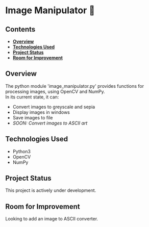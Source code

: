 # Image Manipulator 🌄

## Contents
- **[Overview](#overview)**
- **[Technologies Used](#technologies-used)**
- **[Project Status](#project-status)**
- **[Room for Improvement](#room-for-improvement)**

## Overview
The python module 'image_manipulator.py' provides functions for processing images, using OpenCV and NumPy.  
In its current state, it can:
  - Convert images to greyscale and sepia
  - Display images in windows
  - Save images to file
  - _SOON: Convert images to ASCII art_

## Technologies Used
- Python3
- OpenCV
- NumPy

## Project Status
This project is actively under development.

## Room for Improvement

Looking to add an image to ASCII converter.
<!-- 

- **[Purpose of Project](#purpose-of-project)**
- **[Using the Project Yourself](#using-the-project-yourself)**
- **[How the Project Works](#how-the-project-works)**





## Purpose of Project

The project was created alongside my studies of Year 1 Computer Science.

This project demonstrates my continued learning of programming principles, including:
- MongoDB Atlas
- Java Concurrency
- File I/O
- Exception Handling
- JUnit testing
- Responsibility-driven design
- Cohesion & Coupling
- Maintainability

## Using the Project Yourself

###### _Paste the following commands into your terminal._

1. Clone the repository to your local machine:
```
git clone https://github.com/harirathod/cinema-booking-application.git
```

2. Start the application with the following command:
```py
java -jar cinema-booking-application/out/artifacts/cinema_jar/cinema.jar
```
> **Note:** Please make sure you have the JDK (Java Development Kit) installed.

And you're done! You can now try out the cinema booking application via the terminal!

## How the Project Works

(As of now), the main method of class **com.cinema.cinema.SetUpDatabase** creates some Screens and writes them to a file "screens.ser".

When the main method of class **com.cinema.cinema.Main** is run to start the cinema booking application, and the Screens in "screens.ser" are loaded into the application.

Any tickets booked by the user are written to "tickets.ser", so are stored persistently. These tickets can be viewed with the 'basket' command. 
--> 
